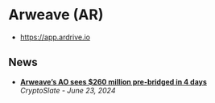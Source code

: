 # Arweave (AR)

- https://app.ardrive.io

## News

- [**Arweave’s AO sees $260 million pre-bridged in 4 days**](https://cryptoslate.com/arweaves-ao-sees-260-million-pre-bridged-in-4-days/)
  <br/>_CryptoSlate - June 23, 2024_ 
